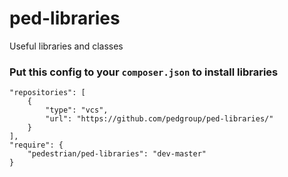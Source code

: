 # ped-libraries
Useful libraries and classes 

### Put this config to your `composer.json` to install libraries

	"repositories": [
        {
            "type": "vcs",
            "url": "https://github.com/pedgroup/ped-libraries/"
        }
	],
	"require": {
        "pedestrian/ped-libraries": "dev-master"
	}
